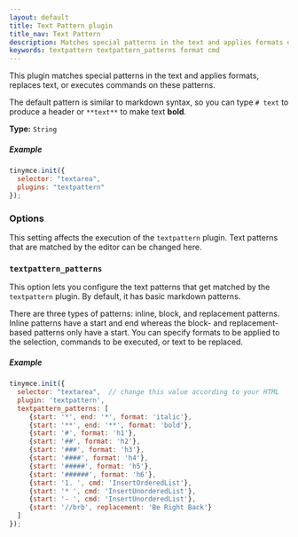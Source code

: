 ```yaml
---
layout: default
title: Text Pattern plugin
title_nav: Text Pattern
description: Matches special patterns in the text and applies formats or executed commands on these patterns.
keywords: textpattern textpattern_patterns format cmd
---
```


This plugin matches special patterns in the text and applies formats, replaces text, or executes commands on these patterns.

The default pattern is similar to markdown syntax, so you can type `# text` to produce a header or `**text**` to make text **bold**.

**Type:** `String`

##### Example

```js
tinymce.init({
  selector: "textarea",
  plugins: "textpattern"
});
```

### Options

This setting affects the execution of the `textpattern` plugin. Text patterns that are matched by the editor can be changed here.

### `textpattern_patterns`

This option lets you configure the text patterns that get matched by the `textpattern` plugin. By default, it has basic markdown patterns.

There are three types of patterns: inline, block, and replacement patterns. Inline patterns have a start and end whereas the block- and replacement-based patterns only have a start. You can specify formats to be applied to the selection, commands to be executed, or text to be replaced.

##### Example

```js
tinymce.init({
  selector: "textarea",  // change this value according to your HTML
  plugin: 'textpattern',
  textpattern_patterns: [
     {start: '*', end: '*', format: 'italic'},
     {start: '**', end: '**', format: 'bold'},
     {start: '#', format: 'h1'},
     {start: '##', format: 'h2'},
     {start: '###', format: 'h3'},
     {start: '####', format: 'h4'},
     {start: '#####', format: 'h5'},
     {start: '######', format: 'h6'},
     {start: '1. ', cmd: 'InsertOrderedList'},
     {start: '* ', cmd: 'InsertUnorderedList'},
     {start: '- ', cmd: 'InsertUnorderedList'},
     {start: '//brb', replacement: 'Be Right Back'}
  ]
});
```
